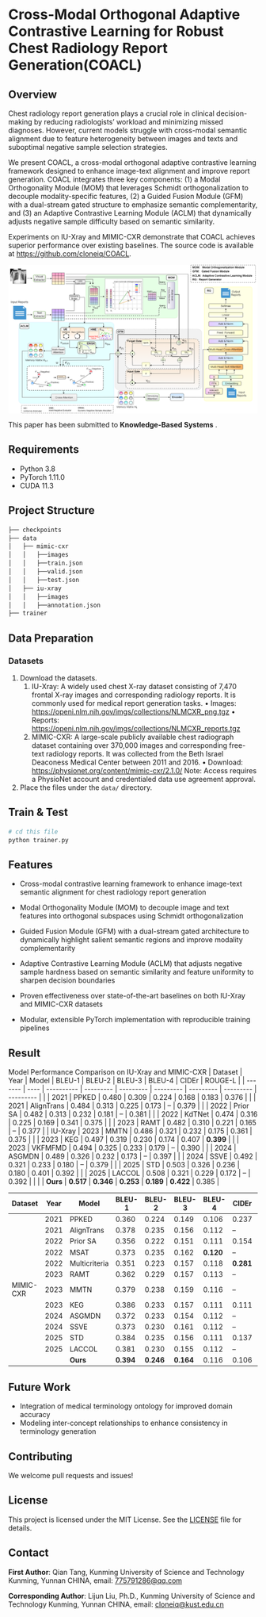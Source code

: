 # Cross-Modal Orthogonal Adaptive Contrastive Learning for Robust Chest Radiology Report Generation(COACL)


## Overview

Chest radiology report generation plays a crucial role in clinical decision-making by reducing radiologists’ workload and minimizing missed diagnoses. However, current models struggle with cross-modal semantic alignment due to feature heterogeneity between images and texts and suboptimal negative sample selection strategies.

We present COACL, a cross-modal orthogonal adaptive contrastive learning framework designed to enhance image-text alignment and improve report generation. COACL integrates three key components: (1) a Modal Orthogonality Module (MOM) that leverages Schmidt orthogonalization to decouple modality-specific features, (2) a Guided Fusion Module (GFM) with a dual-stream gated structure to emphasize semantic complementarity, and (3) an Adaptive Contrastive Learning Module (ACLM) that dynamically adjusts negative sample difficulty based on semantic similarity.

Experiments on IU-Xray and MIMIC-CXR demonstrate that COACL achieves superior performance over existing baselines. The source code is available at https://github.com/cloneiq/COACL.

<div  align="center">    
<img src="./imgs/main_structure.png" 
width = "700" height = "300" 
alt="1" align=center />
</div>

This paper has been submitted to **Knowledge-Based Systems** .

## Requirements
- Python 3.8  
- PyTorch 1.11.0  
- CUDA 11.3  

## Project Structure
```bash
├── checkpoints
├── data
│   ├── mimic-cxr
│   │   ├──images
│   │   ├──train.json
│   │   ├──valid.json
│   │   ├──test.json
│   ├── iu-xray
│   │   ├──images
│   │   ├──annotation.json
├── trainer
```
## Data Preparation

### Datasets

1. Download the datasets.
   1. IU-Xray: A widely used chest X-ray dataset consisting of 7,470 frontal X-ray images and corresponding radiology reports. It is commonly used for medical report generation tasks.
      • Images: https://openi.nlm.nih.gov/imgs/collections/NLMCXR_png.tgz
      • Reports: https://openi.nlm.nih.gov/imgs/collections/NLMCXR_reports.tgz
   2. MIMIC-CXR: A large-scale publicly available chest radiograph dataset containing over 370,000 images and corresponding free-text radiology reports. It was collected from the Beth Israel Deaconess Medical Center between 2011 and 2016.
      • Download: https://physionet.org/content/mimic-cxr/2.1.0/
      Note: Access requires a PhysioNet account and credentialed data use agreement approval.
2. Place the files under the `data/` directory.

## Train & Test

```bash
# cd this file 
python trainer.py
```

## Features

- Cross-modal contrastive learning framework to enhance image-text semantic alignment for chest radiology report generation

- Modal Orthogonality Module (MOM) to decouple image and text features into orthogonal subspaces using Schmidt orthogonalization

- Guided Fusion Module (GFM) with a dual-stream gated architecture to dynamically highlight salient semantic regions and improve modality complementarity

- Adaptive Contrastive Learning Module (ACLM) that adjusts negative sample hardness based on semantic similarity and feature uniformity to sharpen decision boundaries

- Proven effectiveness over state-of-the-art baselines on both IU-Xray and MIMIC-CXR datasets
  
- Modular, extensible PyTorch implementation with reproducible training pipelines

## Result
 Model Performance Comparison on IU-Xray and MIMIC-CXR
| Dataset | Year | Model      | BLEU-1    | BLEU-2    | BLEU-3    | BLEU-4    | CIDEr     | ROUGE-L   |
| ------- | ---- | ---------- | --------- | --------- | --------- | --------- | --------- | --------- |
|         | 2021 | PPKED      | 0.480     | 0.309     | 0.224     | 0.168     | 0.183     | 0.376     |
|         | 2021 | AlignTrans | 0.484     | 0.313     | 0.225     | 0.173     | –         | 0.379     |
|         | 2022 | Prior SA   | 0.482     | 0.313     | 0.232     | 0.181     | –         | 0.381     |
|         | 2022 | KdTNet     | 0.474     | 0.316     | 0.225     | 0.169     | 0.341     | 0.375     |
|         | 2023 | RAMT       | 0.482     | 0.310     | 0.221     | 0.165     | –         | 0.377     |
| IU-Xray | 2023 | MMTN       | 0.486     | 0.321     | 0.232     | 0.175     | 0.361     | 0.375     |
|         | 2023 | KEG        | 0.497     | 0.319     | 0.230     | 0.174     | 0.407     | **0.399** |
|         | 2023 | VKFMFMD    | 0.494     | 0.325     | 0.233     | 0.179     | –         | 0.390     |
|         | 2024 | ASGMDN     | 0.489     | 0.326     | 0.232     | 0.173     | –         | 0.397     |
|         | 2024 | SSVE       | 0.492     | 0.321     | 0.233     | 0.180     | –         | 0.379     |
|         | 2025 | STD        | 0.503     | 0.326     | 0.236     | 0.180     | 0.401     | 0.392     |
|         | 2025 | LACCOL     | 0.508     | 0.321     | 0.229     | 0.172     | –         | 0.392     |
|         |      | **Ours**   | **0.517** | **0.346** | **0.253** | **0.189** | **0.422** | 0.385     |

| Dataset   | Year | Model         | BLEU-1    | BLEU-2    | BLEU-3    | BLEU-4    | CIDEr     | ROUGE-L   |
| --------- | ---- | ------------- | --------- | --------- | --------- | --------- | --------- | --------- |
|           | 2021 | PPKED         | 0.360     | 0.224     | 0.149     | 0.106     | 0.237     | 0.284     |
|           | 2021 | AlignTrans    | 0.378     | 0.235     | 0.156     | 0.112     | –         | 0.283     |
|           | 2022 | Prior SA      | 0.356     | 0.222     | 0.151     | 0.111     | 0.154     | 0.280     |
|           | 2022 | MSAT          | 0.373     | 0.235     | 0.162     | **0.120** | –         | 0.282     |
|           | 2022 | Multicriteria | 0.351     | 0.223     | 0.157     | 0.118     | **0.281** | 0.287     |
|           | 2023 | RAMT          | 0.362     | 0.229     | 0.157     | 0.113     | –         | 0.284     |
| MIMIC-CXR | 2023 | MMTN          | 0.379     | 0.238     | 0.159     | 0.116     | –         | 0.283     |
|           | 2023 | KEG           | 0.386     | 0.233     | 0.157     | 0.111     | 0.111     | 0.274     |
|           | 2024 | ASGMDN        | 0.372     | 0.233     | 0.154     | 0.112     | –         | 0.286     |
|           | 2024 | SSVE          | 0.373     | 0.230     | 0.161     | 0.112     | –         | 0.297     |
|           | 2025 | STD           | 0.384     | 0.235     | 0.156     | 0.111     | 0.137     | 0.273     |
|           | 2025 | LACCOL        | 0.381     | 0.230     | 0.155     | 0.112     | –         | 0.292     |
|           |      | **Ours**      | **0.394** | **0.246** | **0.164** | 0.116     | 0.106     | **0.300** |

## Future Work

- Integration of medical terminology ontology for improved domain accuracy
- Modeling inter-concept relationships to enhance consistency in terminology generation

## Contributing

We welcome pull requests and issues!

## License

This project is licensed under the MIT License. See the [LICENSE](https://opensource.org/license/MIT) file for details.

## Contact

**First Author**: Qian Tang, Kunming University of Science and Technology Kunming, Yunnan CHINA, email: 775791286@qq.com

**Corresponding Author**: Lijun Liu, Ph.D., Kunming University of Science and Technology Kunming, Yunnan CHINA, email: cloneiq@kust.edu.cn

